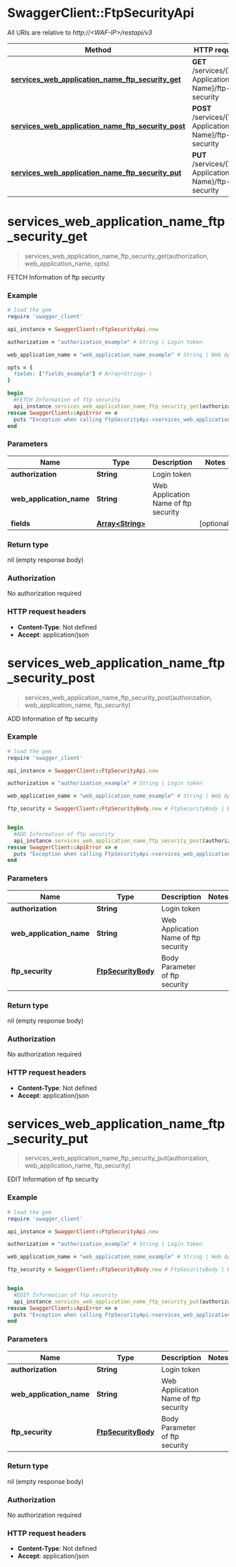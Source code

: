 # SwaggerClient::FtpSecurityApi

All URIs are relative to *http://&lt;WAF-IP&gt;/restapi/v3*

Method | HTTP request | Description
------------- | ------------- | -------------
[**services_web_application_name_ftp_security_get**](FtpSecurityApi.md#services_web_application_name_ftp_security_get) | **GET** /services/{Web Application Name}/ftp-security  | FETCH Information of ftp security
[**services_web_application_name_ftp_security_post**](FtpSecurityApi.md#services_web_application_name_ftp_security_post) | **POST** /services/{Web Application Name}/ftp-security | ADD Information of ftp security
[**services_web_application_name_ftp_security_put**](FtpSecurityApi.md#services_web_application_name_ftp_security_put) | **PUT** /services/{Web Application Name}/ftp-security   | EDIT Information of ftp security


# **services_web_application_name_ftp_security_get**
> services_web_application_name_ftp_security_get(authorization, web_application_name, opts)

FETCH Information of ftp security



### Example
```ruby
# load the gem
require 'swagger_client'

api_instance = SwaggerClient::FtpSecurityApi.new

authorization = "authorization_example" # String | Login token

web_application_name = "web_application_name_example" # String | Web Application Name of ftp security

opts = { 
  fields: ["fields_example"] # Array<String> | 
}

begin
  #FETCH Information of ftp security
  api_instance.services_web_application_name_ftp_security_get(authorization, web_application_name, opts)
rescue SwaggerClient::ApiError => e
  puts "Exception when calling FtpSecurityApi->services_web_application_name_ftp_security_get: #{e}"
end
```

### Parameters

Name | Type | Description  | Notes
------------- | ------------- | ------------- | -------------
 **authorization** | **String**| Login token | 
 **web_application_name** | **String**| Web Application Name of ftp security | 
 **fields** | [**Array&lt;String&gt;**](String.md)|  | [optional] 

### Return type

nil (empty response body)

### Authorization

No authorization required

### HTTP request headers

 - **Content-Type**: Not defined
 - **Accept**: application/json



# **services_web_application_name_ftp_security_post**
> services_web_application_name_ftp_security_post(authorization, web_application_name, ftp_security)

ADD Information of ftp security



### Example
```ruby
# load the gem
require 'swagger_client'

api_instance = SwaggerClient::FtpSecurityApi.new

authorization = "authorization_example" # String | Login token

web_application_name = "web_application_name_example" # String | Web Application Name of ftp security

ftp_security = SwaggerClient::FtpSecurityBody.new # FtpSecurityBody | Body Parameter of ftp security


begin
  #ADD Information of ftp security
  api_instance.services_web_application_name_ftp_security_post(authorization, web_application_name, ftp_security)
rescue SwaggerClient::ApiError => e
  puts "Exception when calling FtpSecurityApi->services_web_application_name_ftp_security_post: #{e}"
end
```

### Parameters

Name | Type | Description  | Notes
------------- | ------------- | ------------- | -------------
 **authorization** | **String**| Login token | 
 **web_application_name** | **String**| Web Application Name of ftp security | 
 **ftp_security** | [**FtpSecurityBody**](FtpSecurityBody.md)| Body Parameter of ftp security | 

### Return type

nil (empty response body)

### Authorization

No authorization required

### HTTP request headers

 - **Content-Type**: Not defined
 - **Accept**: application/json



# **services_web_application_name_ftp_security_put**
> services_web_application_name_ftp_security_put(authorization, web_application_name, ftp_security)

EDIT Information of ftp security



### Example
```ruby
# load the gem
require 'swagger_client'

api_instance = SwaggerClient::FtpSecurityApi.new

authorization = "authorization_example" # String | Login token

web_application_name = "web_application_name_example" # String | Web Application Name of ftp security

ftp_security = SwaggerClient::FtpSecurityBody.new # FtpSecurityBody | Body Parameter of ftp security


begin
  #EDIT Information of ftp security
  api_instance.services_web_application_name_ftp_security_put(authorization, web_application_name, ftp_security)
rescue SwaggerClient::ApiError => e
  puts "Exception when calling FtpSecurityApi->services_web_application_name_ftp_security_put: #{e}"
end
```

### Parameters

Name | Type | Description  | Notes
------------- | ------------- | ------------- | -------------
 **authorization** | **String**| Login token | 
 **web_application_name** | **String**| Web Application Name of ftp security | 
 **ftp_security** | [**FtpSecurityBody**](FtpSecurityBody.md)| Body Parameter of ftp security | 

### Return type

nil (empty response body)

### Authorization

No authorization required

### HTTP request headers

 - **Content-Type**: Not defined
 - **Accept**: application/json



